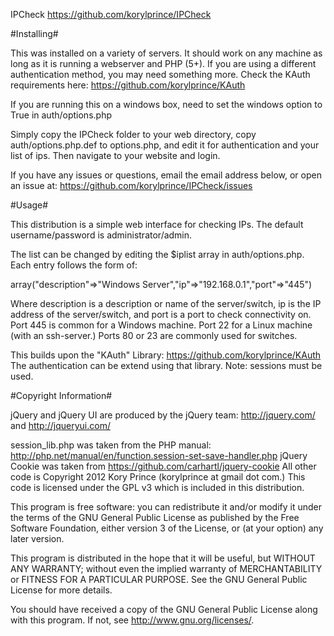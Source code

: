 IPCheck
https://github.com/korylprince/IPCheck

#Installing#

This was installed on a variety of servers. It should work on any machine as long as it is running a webserver and PHP (5+).
If you are using a different authentication method, you may need something more. Check the KAuth requirements here:
https://github.com/korylprince/KAuth

If you are running this on a windows box, need to set the windows option to True in auth/options.php

Simply copy the IPCheck folder to your web directory, copy auth/options.php.def to options.php, and edit it for authentication and your list of ips.
Then navigate to your website and login. 

If you have any issues or questions, email the email address below, or open an issue at:
https://github.com/korylprince/IPCheck/issues

#Usage#

This distribution is a simple web interface for checking IPs.
The default username/password is administrator/admin.

The list can be changed by editing the $iplist array in auth/options.php.
Each entry follows the form of:

array("description"=>"Windows Server","ip"=>"192.168.0.1","port"=>"445")

Where description is a description or name of the server/switch, ip is the IP address of the server/switch, and port is a port to check connectivity on.
Port 445 is common for a Windows machine.
Port 22 for a Linux machine (with an ssh-server.)
Ports 80 or 23 are commonly used for switches.


This builds upon the "KAuth" Library:
https://github.com/korylprince/KAuth
The authentication can be extend using that library. Note: sessions must be used.

#Copyright Information#

jQuery and jQuery UI are produced by the jQuery team: http://jquery.com/ and http://jqueryui.com/

session_lib.php was taken from the PHP manual: http://php.net/manual/en/function.session-set-save-handler.php
jQuery Cookie was taken from https://github.com/carhartl/jquery-cookie
All other code is Copyright 2012 Kory Prince (korylprince at gmail dot com.) This code is licensed under the GPL v3 which is included in this distribution.

This program is free software: you can redistribute it and/or modify
it under the terms of the GNU General Public License as published by
the Free Software Foundation, either version 3 of the License, or
(at your option) any later version.

This program is distributed in the hope that it will be useful,
but WITHOUT ANY WARRANTY; without even the implied warranty of
MERCHANTABILITY or FITNESS FOR A PARTICULAR PURPOSE.  See the
GNU General Public License for more details.

You should have received a copy of the GNU General Public License
along with this program.  If not, see <http://www.gnu.org/licenses/>.

